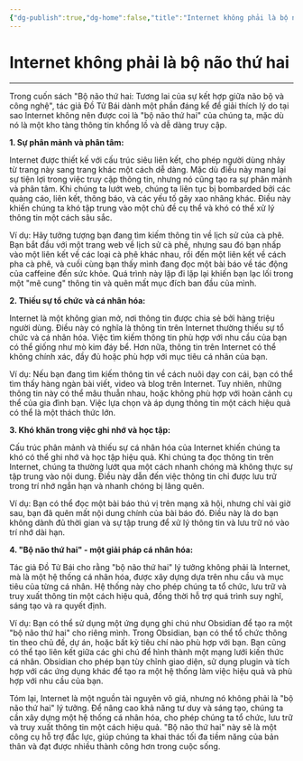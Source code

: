 ```yaml
---
{"dg-publish":true,"dg-home":false,"title":"Internet không phải là bộ não thứ hai","date":"2025-01-31","tags":["book","books/bo-nao-thu-hai"],"dg-path":"Books/02 - Bộ Não Thứ Hai - Đồ Tử Bái/0a2b - Internet không phải là bộ não thứ hai.md","permalink":"/books/02-bo-nao-thu-hai-do-tu-bai/0a2b-internet-khong-phai-la-bo-nao-thu-hai/","dgPassFrontmatter":true,"updated":"2025-01-31T13:48:38.493+07:00"}
---
```


# Internet không phải là bộ não thứ hai
---
Trong cuốn sách "Bộ não thứ hai: Tương lai của sự kết hợp giữa não bộ và công nghệ", tác giả Đồ Tử Bái dành một phần đáng kể để giải thích lý do tại sao Internet không nên được coi là "bộ não thứ hai" của chúng ta, mặc dù nó là một kho tàng thông tin khổng lồ và dễ dàng truy cập.

**1. Sự phân mảnh và phân tâm:**

Internet được thiết kế với cấu trúc siêu liên kết, cho phép người dùng nhảy từ trang này sang trang khác một cách dễ dàng. Mặc dù điều này mang lại sự tiện lợi trong việc truy cập thông tin, nhưng nó cũng tạo ra sự phân mảnh và phân tâm. Khi chúng ta lướt web, chúng ta liên tục bị bombarded bởi các quảng cáo, liên kết, thông báo, và các yếu tố gây xao nhãng khác. Điều này khiến chúng ta khó tập trung vào một chủ đề cụ thể và khó có thể xử lý thông tin một cách sâu sắc.

Ví dụ: Hãy tưởng tượng bạn đang tìm kiếm thông tin về lịch sử của cà phê. Bạn bắt đầu với một trang web về lịch sử cà phê, nhưng sau đó bạn nhấp vào một liên kết về các loại cà phê khác nhau, rồi đến một liên kết về cách pha cà phê, và cuối cùng bạn thấy mình đang đọc một bài báo về tác động của caffeine đến sức khỏe. Quá trình này lặp đi lặp lại khiến bạn lạc lối trong một "mê cung" thông tin và quên mất mục đích ban đầu của mình.

**2. Thiếu sự tổ chức và cá nhân hóa:**

Internet là một không gian mở, nơi thông tin được chia sẻ bởi hàng triệu người dùng. Điều này có nghĩa là thông tin trên Internet thường thiếu sự tổ chức và cá nhân hóa. Việc tìm kiếm thông tin phù hợp với nhu cầu của bạn có thể giống như mò kim đáy bể. Hơn nữa, thông tin trên Internet có thể không chính xác, đầy đủ hoặc phù hợp với mục tiêu cá nhân của bạn.

Ví dụ: Nếu bạn đang tìm kiếm thông tin về cách nuôi dạy con cái, bạn có thể tìm thấy hàng ngàn bài viết, video và blog trên Internet. Tuy nhiên, những thông tin này có thể mâu thuẫn nhau, hoặc không phù hợp với hoàn cảnh cụ thể của gia đình bạn. Việc lựa chọn và áp dụng thông tin một cách hiệu quả có thể là một thách thức lớn.

**3. Khó khăn trong việc ghi nhớ và học tập:**

Cấu trúc phân mảnh và thiếu sự cá nhân hóa của Internet khiến chúng ta khó có thể ghi nhớ và học tập hiệu quả. Khi chúng ta đọc thông tin trên Internet, chúng ta thường lướt qua một cách nhanh chóng mà không thực sự tập trung vào nội dung. Điều này dẫn đến việc thông tin chỉ được lưu trữ trong trí nhớ ngắn hạn và nhanh chóng bị lãng quên.

Ví dụ: Bạn có thể đọc một bài báo thú vị trên mạng xã hội, nhưng chỉ vài giờ sau, bạn đã quên mất nội dung chính của bài báo đó. Điều này là do bạn không dành đủ thời gian và sự tập trung để xử lý thông tin và lưu trữ nó vào trí nhớ dài hạn.

**4. "Bộ não thứ hai" - một giải pháp cá nhân hóa:**

Tác giả Đồ Tử Bái cho rằng "bộ não thứ hai" lý tưởng không phải là Internet, mà là một hệ thống cá nhân hóa, được xây dựng dựa trên nhu cầu và mục tiêu của từng cá nhân. Hệ thống này cho phép chúng ta tổ chức, lưu trữ và truy xuất thông tin một cách hiệu quả, đồng thời hỗ trợ quá trình suy nghĩ, sáng tạo và ra quyết định.

Ví dụ: Bạn có thể sử dụng một ứng dụng ghi chú như Obsidian để tạo ra một "bộ não thứ hai" cho riêng mình. Trong Obsidian, bạn có thể tổ chức thông tin theo chủ đề, dự án, hoặc bất kỳ tiêu chí nào phù hợp với bạn. Bạn cũng có thể tạo liên kết giữa các ghi chú để hình thành một mạng lưới kiến thức cá nhân. Obsidian cho phép bạn tùy chỉnh giao diện, sử dụng plugin và tích hợp với các ứng dụng khác để tạo ra một hệ thống làm việc hiệu quả và phù hợp với nhu cầu của bạn.

Tóm lại, Internet là một nguồn tài nguyên vô giá, nhưng nó không phải là "bộ não thứ hai" lý tưởng. Để nâng cao khả năng tư duy và sáng tạo, chúng ta cần xây dựng một hệ thống cá nhân hóa, cho phép chúng ta tổ chức, lưu trữ và truy xuất thông tin một cách hiệu quả. "Bộ não thứ hai" này sẽ là một công cụ hỗ trợ đắc lực, giúp chúng ta khai thác tối đa tiềm năng của bản thân và đạt được nhiều thành công hơn trong cuộc sống.